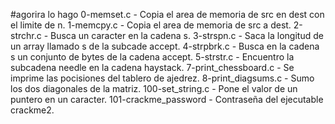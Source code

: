 #agorira lo hago
0-memset.c - Copia el area de memoria de src en dest con el limite de n.
1-memcpy.c - Copia el area de memoria de src a dest.
2-strchr.c - Busca un caracter en la cadena s.
3-strspn.c - Saca la longitud de un array llamado s de la subcade accept.
4-strpbrk.c - Busca en la cadena s un conjunto de bytes de la cadena accept.
5-strstr.c - Encuentro la subcadena needle en la cadena haystack.
7-print_chessboard.c - Se imprime las pocisiones del tablero de ajedrez.
8-print_diagsums.c - Sumo los dos diagonales de la matriz.
100-set_string.c - Pone el valor de un puntero en un caracter.
101-crackme_password - Contraseña del ejecutable crackme2.
